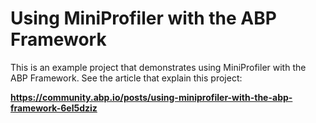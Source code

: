 # Using MiniProfiler with the ABP Framework

This is an example project that demonstrates using MiniProfiler with the ABP Framework. See the article that explain this project:

**https://community.abp.io/posts/using-miniprofiler-with-the-abp-framework-6el5dziz**